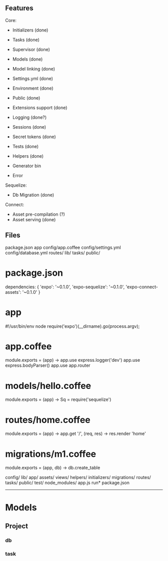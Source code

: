 Features
--------

Core:

- Initializers (done)
- Tasks (done)
- Supervisor (done)
- Models (done)
- Model linking (done)
- Settings.yml (done)
- Environment (done)
- Public (done)
- Extensions support (done)
- Logging (done?)
- Sessions (done)
- Secret tokens (done)
- Tests (done)
- Helpers (done)

- Generator bin
- Error

Sequelize:

- Db Migration (done)

Connect:
- Asset pre-compilation (?)
- Asset serving (done)

Files
-----

package.json
app
config/app.coffee
config/settings.yml
config/database.yml
routes/
lib/
tasks/
public/

# package.json
  dependencies: {
    'expo': '~0.1.0',
    'expo-sequelize': '~0.1.0',
    'expo-connect-assets': '~0.1.0'
  }


# app
#!/usr/bin/env node
require('expo')(__dirname).go(process.argv);

# app.coffee
module.exports = (app) ->
  app.use express.logger('dev')
  app.use express.bodyParser()
  app.use app.router

# models/hello.coffee
module.exports = (app) ->
  Sq = require('sequelize')

# routes/home.coffee
module.exports = (app) ->
  app.get '/', (req, res) ->
    res.render 'home'

# migrations/m1.coffee
module.exports = (app, db) ->
  db.create_table


config/
lib/
app/
  assets/
  views/
  helpers/
  initializers/
  migrations/
  routes/
  tasks/
public/
test/
node_modules/
app.js
run*
package.json

------------

# Models
## Project
### db
### task

